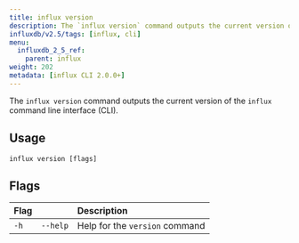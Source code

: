```yaml
---
title: influx version
description: The `influx version` command outputs the current version of the influx command line interface (CLI).
influxdb/v2.5/tags: [influx, cli]
menu:
  influxdb_2_5_ref:
    parent: influx
weight: 202
metadata: [influx CLI 2.0.0+]
---
```


The `influx version` command outputs the current version of the `influx`
command line interface (CLI).

## Usage

```
influx version [flags]
```

## Flags

| Flag |          | Description                    |
| :--- | :------- | :----------------------------- |
| `-h` | `--help` | Help for the `version` command |
